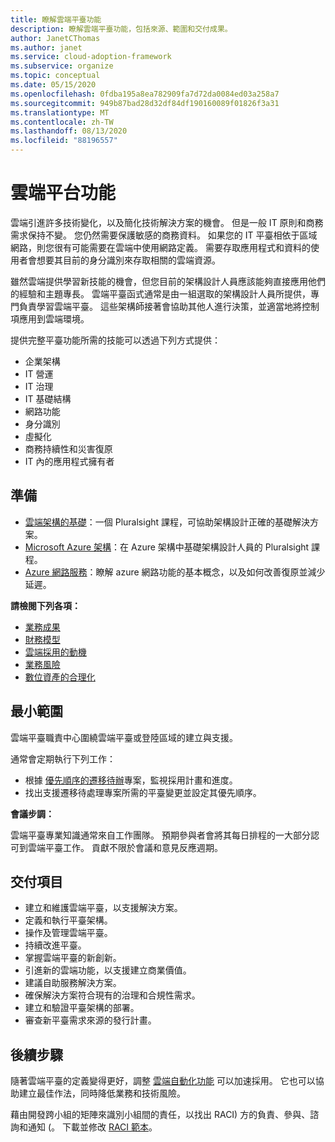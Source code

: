 ```yaml
---
title: 瞭解雲端平臺功能
description: 瞭解雲端平臺功能，包括來源、範圍和交付成果。
author: JanetCThomas
ms.author: janet
ms.service: cloud-adoption-framework
ms.subservice: organize
ms.topic: conceptual
ms.date: 05/15/2020
ms.openlocfilehash: 0fdba195a8ea782909fa7d72da0084ed03a258a7
ms.sourcegitcommit: 949b87bad28d32df84df190160089f01826f3a31
ms.translationtype: MT
ms.contentlocale: zh-TW
ms.lasthandoff: 08/13/2020
ms.locfileid: "88196557"
---
```

# <a name="cloud-platform-functions"></a>雲端平台功能

雲端引進許多技術變化，以及簡化技術解決方案的機會。 但是一般 IT 原則和商務需求保持不變。 您仍然需要保護敏感的商務資料。 如果您的 IT 平臺相依于區域網路，則您很有可能需要在雲端中使用網路定義。 需要存取應用程式和資料的使用者會想要其目前的身分識別來存取相關的雲端資源。

雖然雲端提供學習新技能的機會，但您目前的架構設計人員應該能夠直接應用他們的經驗和主題專長。 雲端平臺函式通常是由一組選取的架構設計人員所提供，專門負責學習雲端平臺。 這些架構師接著會協助其他人進行決策，並適當地將控制項應用到雲端環境。

提供完整平臺功能所需的技能可以透過下列方式提供：

- 企業架構
- IT 營運
- IT 治理
- IT 基礎結構
- 網路功能
- 身分識別
- 虛擬化
- 商務持續性和災害復原
- IT 內的應用程式擁有者

## <a name="preparation"></a>準備

- [雲端架構的基礎](https://www.pluralsight.com/courses/cloud-architecture-foundations)：一個 Pluralsight 課程，可協助架構設計正確的基礎解決方案。
- [Microsoft Azure 架構](https://www.pluralsight.com/courses/cloud-architecture-foundations)：在 Azure 架構中基礎架構設計人員的 Pluralsight 課程。
- [Azure 網路服務](https://docs.microsoft.com/learn/modules/intro-to-azure-networking)：瞭解 azure 網路功能的基本概念，以及如何改善復原並減少延遲。

**請檢閱下列各項：**

- [業務成果](../strategy/business-outcomes/index.md)
- [財務模型](../strategy/financial-models.md)
- [雲端採用的動機](../strategy/motivations.md)
- [業務風險](../govern/policy-compliance/risk-tolerance.md)
- [數位資產的合理化](../digital-estate/index.md)

## <a name="minimum-scope"></a>最小範圍

雲端平臺職責中心圍繞雲端平臺或登陸區域的建立與支援。

通常會定期執行下列工作：

- 根據 [優先順序的遷移待辦](../migrate/migration-considerations/assess/release-iteration-backlog.md)專案，監視採用計畫和進度。
- 找出支援遷移待處理專案所需的平臺變更並設定其優先順序。

**會議步調：**

雲端平臺專業知識通常來自工作團隊。 預期參與者會將其每日排程的一大部分認可到雲端平臺工作。 貢獻不限於會議和意見反應週期。

## <a name="deliverables"></a>交付項目

- 建立和維護雲端平臺，以支援解決方案。
- 定義和執行平臺架構。
- 操作及管理雲端平臺。
- 持續改進平臺。
- 掌握雲端平臺的新創新。
- 引進新的雲端功能，以支援建立商業價值。
- 建議自助服務解決方案。
- 確保解決方案符合現有的治理和合規性需求。
- 建立和驗證平臺架構的部署。
- 審查新平臺需求來源的發行計畫。

## <a name="next-steps"></a>後續步驟

隨著雲端平臺的定義變得更好，調整 [雲端自動化功能](./cloud-automation.md) 可以加速採用。 它也可以協助建立最佳作法，同時降低業務和技術風險。

藉由開發跨小組的矩陣來識別小組間的責任，以找出 RACI) 方的負責、參與、諮詢和通知 (。 下載並修改 [RACI 範本](https://raw.githubusercontent.com/microsoft/CloudAdoptionFramework/master/organize/raci-template.xlsx)。
